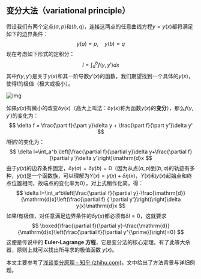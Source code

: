 ## **变分大法**（variational principle）

假设我们有两个定点$(a,p)$和$(b,q)$，连接这两点的任意曲线方程$y=y(x)$都将满足如下的边界条件：
$$
y(a) = p,\quad y(b) = q
$$
现在考虑如下形式的定积分：
$$
I = \int_a^b f(y,y')dx
$$
其中$f(y,y')$是关于$y(x)$和其一阶导数$y'(x)$的函数，我们期望找到一个具体的$y(x)$，使得$I$的极值（极大或极小）。

![img](https://pic3.zhimg.com/v2-56c44e21aef59e4e4519899a6663ae82_r.jpg)

如果$y(x)$有微小的改变$\delta y(x)$（高大上叫法：$\delta y(x)$称为函数$y(x)$的**变分**），那么$f(y,y')$的变化为：
$$
\delta f = \frac{\part f}{\part y}\delta y + \frac{\part f}{\part y'}\delta y'
$$
 $I$相应的变化为：
$$
\delta I=\int_a^b \left[\frac{\partial f}{\partial y}\delta y+\frac{\partial f}{\partial y'}\delta y'\right]\mathrm{d}x
$$
由于$y(x)$的边界条件固定，$\delta y(a) = \delta y(b)=0$（因为从点$(a,p)$到$(b,q)$的轨迹有多种，$y(x)$是一个函数族，可以理解为$Y(x) = y(x) + \delta \eta(x)$，$Y(x)$和$y(x)$起始点和终点位置相同，故端点的变化率为$0$），对上式稍作化简，得：
$$
\delta I=\int_a^b\left[\frac{\partial f}{\partial y}-\frac{\mathrm{d}}{\mathrm{d}x}\left(\frac{\partial f} { \partial y'}\right)\right]\delta y(x)\mathrm{d}x
$$
如果$I$有极值，对任意满足边界条件的$\delta y(x)$都必须有$\delta I = 0$，这就要求
$$
\boxed{\frac{\partial f}{\partial y}-\frac{\mathrm{d}}{\mathrm{d}x}\left(\frac{\partial f}{\partial y^{\prime}}\right)=0}
$$
这便是传说中的 **Euler-Lagrange 方程**，它是变分法的核心定理。有了此等大杀器，原则上就可以找出所寻求的极值函数 $y(x)$。

本文主要参考了[浅谈变分原理 - 知乎 (zhihu.com)](https://zhuanlan.zhihu.com/p/139018146)，文中给出了方法背景与详细例题。